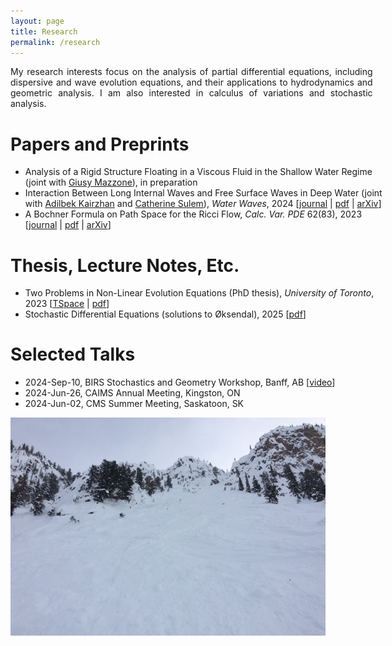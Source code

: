 ```yaml
---
layout: page
title: Research
permalink: /research
---
```


<div style="text-align: justify; width:115%;">
My research interests focus on the analysis of partial differential equations, including dispersive and wave evolution equations, and their applications to hydrodynamics and geometric analysis. I am also interested in calculus of variations and stochastic analysis.
</div>

Papers and Preprints
======

<ul style='width: 115%;'>
  <li> Analysis of a Rigid Structure Floating in a Viscous Fluid in the
Shallow Water Regime (joint with <a href="https://mast.queensu.ca/~gmazzone/">Giusy Mazzone</a>), in preparation </li>
  <li> Interaction Between Long Internal Waves and Free Surface Waves in Deep Water (joint with 
    <a href="https://sites.google.com/view/akairzhan/">Adilbek Kairzhan</a> and <a href="https://www.math.toronto.edu/sulem/">Catherine Sulem</a>), <i>Water Waves</i>, 2024 
    [<a href="https://doi.org/10.1007/s42286-024-00102-5">journal</a> | <a href="/assets/2407.21396v1.pdf">pdf</a> | <a href="https://arxiv.org/abs/2407.21396/">arXiv</a>] </li>
  <li> A Bochner Formula on Path Space for the Ricci Flow, <i>Calc. Var. PDE</i> 62(83), 2023 
    [<a href="https://doi.org/10.1007/s00526-022-02420-3">journal</a> | <a href="/assets/1909.04193.pdf">pdf</a> | <a href="https://arxiv.org/abs/1909.04193">arXiv</a>] </li>
</ul>

Thesis, Lecture Notes, Etc.
======

<ul style='width: 115%;'>
  <li> Two Problems in Non-Linear Evolution Equations (PhD thesis), <i>University of Toronto</i>, 2023 
    [<a href="http://hdl.handle.net/1807/129956/">TSpace</a> | <a href="/assets/Kennedy_Christopher_Pearce_Andrew_202311_PhD_thesis.pdf">pdf</a>] </li>
  <li> Stochastic Differential Equations (solutions to Øksendal), 2025 
    [<a href="/assets/Solutions_to_Oksendal.pdf">pdf</a>] </li>
</ul>

Selected Talks
======

<ul style='width: 115%;'>
  <li> 2024-Sep-10, BIRS Stochastics and Geometry Workshop, Banff, AB [<a href="https://www.birs.ca/events/2024/5-day-workshops/24w5314/videos/watch/202409101650-Kennedy.html">video</a>] </li>
  <li> 2024-Jun-26, CAIMS Annual Meeting, Kingston, ON </li>
  <li> 2024-Jun-02, CMS Summer Meeting, Saskatoon, SK </li>
</ul>

![](assets/img/KHMR_Terminator.jpg)
